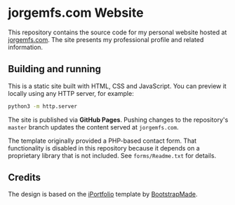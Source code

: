 # jorgemfs.com Website

This repository contains the source code for my personal website hosted at [jorgemfs.com](https://jorgemfs.com). The site presents my professional profile and related information.

## Building and running

This is a static site built with HTML, CSS and JavaScript. You can preview it locally using any HTTP server, for example:

```bash
python3 -m http.server
```

The site is published via **GitHub Pages**. Pushing changes to the repository's `master` branch updates the content served at `jorgemfs.com`.

The template originally provided a PHP-based contact form. That functionality is disabled in this repository because it depends on a proprietary library that is not included. See `forms/Readme.txt` for details.

## Credits

The design is based on the [iPortfolio](https://bootstrapmade.com/iportfolio-bootstrap-portfolio-websites-template/) template by [BootstrapMade](https://bootstrapmade.com/).
